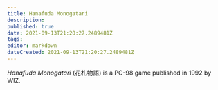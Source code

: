 ```yaml
---
title: Hanafuda Monogatari
description: 
published: true
date: 2021-09-13T21:20:27.2489481Z 
tags: 
editor: markdown
dateCreated: 2021-09-13T21:20:27.2489481Z
---
```

_Hanafuda Monogatari_ (<span lang='ja'>花札物語</span>) is a PC-98 game published in 1992 by WIZ.

